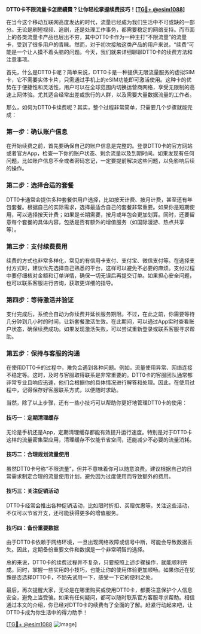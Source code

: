 **DTT0卡不限流量卡怎麽續費？让你轻松掌握续费技巧！[[TG💪+ @esim1088](https://t.me/s/esim1088)]**

在当今这个移动互联网高度发达的时代，流量已经成为我们生活中不可或缺的一部分。无论是刷短视频、追剧，还是处理工作事务，都需要稳定的网络支持。而市面上的各类流量卡产品也层出不穷，其中DTT0卡作为一种主打“不限流量”的流量卡，受到了很多用户的青睐。然而，对于初次接触这类产品的用户来说，“续费”可能是一个让人摸不着头脑的问题。今天，我们就来详细聊聊DTT0卡的续费方法和注意事项。

首先，什么是DTT0卡呢？简单来说，DTT0卡是一种提供无限流量服务的虚拟SIM卡，它不需要实体卡片，只需通过手机上的eSIM功能即可激活使用。这种卡的优势在于便捷性和灵活性，用户可以在全球范围内切换运营商网络，享受无限制的高速上网体验。尤其适合经常出差或旅行的人群，以及需要大量数据流量的工作者。

那么，如何为DTT0卡续费呢？其实，整个过程非常简单，只需要几个步骤就能完成：

### **第一步：确认账户信息**
在开始续费之前，首先要确保自己的账户信息是完整的。登录DTT0卡的官方网站或者官方App，检查一下你的账户状态、剩余流量以及到期时间。如果发现有任何问题，比如账户信息不全或者密码忘记，一定要提前解决这些问题，以免影响后续的操作。

### **第二步：选择合适的套餐**
DTT0卡通常会提供多种套餐供用户选择，比如按天计费、按月计费，甚至还有年包套餐。根据自己的实际需求，选择最适合自己的套餐非常重要。如果你是短期使用，可以选择按天计费；如果是长期需要，按月或年包会更加划算。同时，还要留意每个套餐的具体内容，包括是否有额外的增值服务（如国际漫游、热点共享等）。

### **第三步：支付续费费用**
续费的方式也非常多样化，常见的有信用卡支付、支付宝、微信支付等。在选择支付方式时，建议优先选择自己熟悉的平台，这样可以避免不必要的麻烦。支付过程中要仔细核对金额和订单详情，确保一切无误后再提交订单。如果担心安全问题，也可以联系客服进行咨询，获取更详细的指导。

### **第四步：等待激活并验证**
支付完成后，系统会自动为你续费并延长服务期限。不过，在此之前，你需要等待几分钟到几小时的时间，让新套餐激活生效。在此期间，可以通过App实时查看账户状态，确保续费成功。如果发现激活失败，可以尝试重新登录或联系客服寻求帮助。

### **第五步：保持与客服的沟通**
在使用DTT0卡的过程中，难免会遇到各种问题。例如，流量使用异常、网络连接不稳定等。这时，及时与客服取得联系是非常重要的。DTT0卡的客服团队通常都非常专业且响应迅速，他们会根据你的具体情况进行解答和处理。因此，在使用过程中，记得保存好客服联系方式，以便随时求助。

当然，除了以上步骤，还有一些小技巧可以帮助你更好地管理DTT0卡的使用：

#### **技巧一：定期清理缓存**
无论是手机还是App，定期清理缓存都能有效提升运行速度。特别是对于DTT0卡这样的流量密集型应用，清理缓存不仅能节省空间，还能减少不必要的流量消耗。

#### **技巧二：合理规划流量使用**
虽然DTT0卡号称“不限流量”，但并不意味着你可以随意浪费。建议根据自己的日常需求制定合理的流量使用计划，避免因为过度使用而导致额外的费用。

#### **技巧三：关注促销活动**
DTT0卡经常会推出各种促销活动，比如限时折扣、买赠优惠等。关注这些活动，不仅可以节省开支，还可能获得更多的增值服务。

#### **技巧四：备份重要数据**
由于DTT0卡依赖于网络环境，一旦出现网络故障或信号中断，可能会导致数据丢失。因此，定期备份重要文件和数据是一个非常明智的选择。

总的来说，DTT0卡的续费过程并不复杂，只要按照上述步骤操作，就能顺利完成。同时，掌握一些实用的小技巧，也能让你的使用体验更加顺畅。如果你还在犹豫是否选择DTT0卡，不妨先试用一下，感受一下它的便利之处。

最后，再次提醒大家，无论是在哪里购买或使用DTT0卡，都要注意保护个人信息安全，避免上当受骗。如果有任何疑问，都可以随时联系官方客服寻求帮助。相信通过本文的介绍，你已经对DTT0卡的续费有了全面的了解。赶紧行动起来吧，让DTT0卡成为你生活中的得力助手！

[[TG💪+ @esim1088](https://t.me/s/esim1088) ![Image](https://i.postimg.cc/4NQfJmqS/Snipaste-2025-05-13-00-14-12.png)]